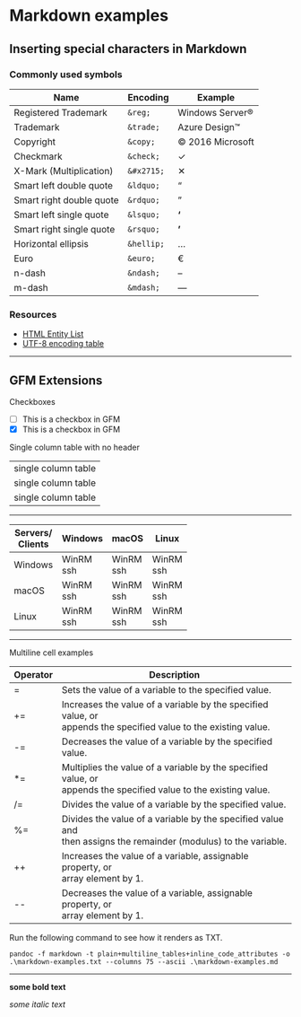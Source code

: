 # Markdown examples

## Inserting special characters in Markdown

### Commonly used symbols

|         **Name**         | **Encoding** |      **Example**      |
| ------------------------ | ------------ | --------------------- |
| Registered Trademark     | `&reg;`      | Windows Server&reg;   |
| Trademark                | `&trade;`    | Azure Design&trade;   |
| Copyright                | `&copy;`     | &copy; 2016 Microsoft |
| Checkmark                | `&check;`    | &check;               |
| X-Mark (Multiplication)  | `&#x2715;`   | &#x2715;              |
| Smart left double quote  | `&ldquo;`    | &ldquo;               |
| Smart right double quote | `&rdquo;`    | &rdquo;               |
| Smart left single quote  | `&lsquo;`    | **&lsquo;**           |
| Smart right single quote | `&rsquo;`    | **&rsquo;**           |
| Horizontal ellipsis      | `&hellip;`   | &hellip;              |
| Euro                     | `&euro;`     | &euro;                |
| n-dash                   | `&ndash;`    | &ndash;               |
| m-dash                   | `&mdash;`    | &mdash;               |

### Resources

- [HTML Entity List](http://www.freeformatter.com/html-entities.html)
- [UTF-8 encoding table](http://www.utf8-chartable.de/)

***

## GFM Extensions

Checkboxes
- [ ] This is a checkbox in GFM
- [x] This is a checkbox in GFM

Single column table with no header

|   |
|---|
|single column table|
|single column table|
|single column table|

---

|Servers/<br>Clients| Windows | macOS | Linux |
| --- | --- | --- | --- |
| Windows | WinRM<br>ssh|WinRM<br>ssh |WinRM<br>ssh |
| macOS | WinRM<br>ssh|WinRM<br>ssh |WinRM<br>ssh |
| Linux | WinRM<br>ssh|WinRM<br>ssh |WinRM<br>ssh |

---

Multiline cell examples

|Operator|Description                                                  |
|--------|-------------------------------------------------------------|
|=       |Sets the value of a variable to the specified value.         |
|+=      |Increases the value of a variable by the specified value, or<br> appends the specified value to the existing value.|
|-=      |Decreases the value of a variable by the specified value.    |
|*=      |Multiplies the value of a variable by the specified value, or<br> appends the specified value to the existing value.|
|/=      |Divides the value of a variable by the specified value.      |
|%=      |Divides the value of a variable by the specified value and<br> then assigns the remainder (modulus) to the variable.|
|++      |Increases the value of a variable, assignable property, or<br> array element by 1.|
|--      |Decreases the value of a variable, assignable property, or<br> array element by 1.|

Run the following command to see how it renders as TXT.

```
pandoc -f markdown -t plain+multiline_tables+inline_code_attributes -o .\markdown-examples.txt --columns 75 --ascii .\markdown-examples.md
```

***

**some bold text**

*some italic text*
